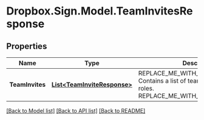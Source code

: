 # Dropbox.Sign.Model.TeamInvitesResponse

## Properties

Name | Type | Description | Notes
------------ | ------------- | ------------- | -------------
**TeamInvites** | [**List&lt;TeamInviteResponse&gt;**](TeamInviteResponse.md) | REPLACE_ME_WITH_DESCRIPTION_BEGIN Contains a list of team invites and their roles. REPLACE_ME_WITH_DESCRIPTION_END | [optional] **Warnings** | [**List&lt;WarningResponse&gt;**](WarningResponse.md) | REPLACE_ME_WITH_DESCRIPTION_BEGIN  REPLACE_ME_WITH_DESCRIPTION_END | [optional] 

[[Back to Model list]](../README.md#documentation-for-models) [[Back to API list]](../README.md#documentation-for-api-endpoints) [[Back to README]](../README.md)

